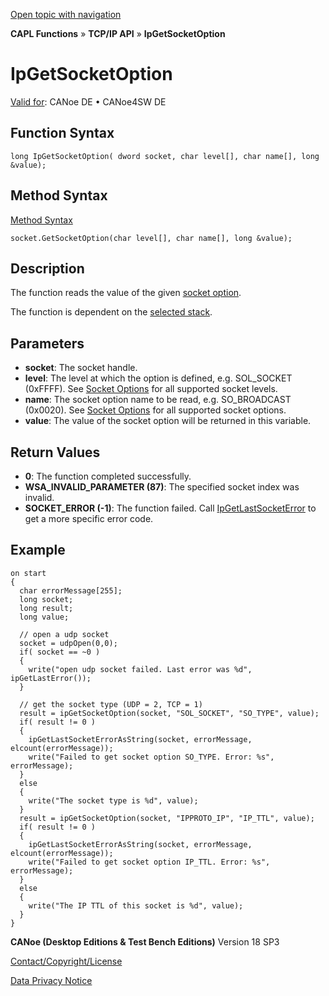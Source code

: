 [Open topic with navigation](../../../../../CANoeDEFamily.htm#Topics/CAPLFunctions/TCPIPAPI/Functions/CAPLfunctionIpGetSocketOption.md)

**CAPL Functions** » **TCP/IP API** » **IpGetSocketOption**

# IpGetSocketOption

[Valid for](../../../Shared/FeatureAvailability.md): CANoe DE • CANoe4SW DE

## Function Syntax

```plaintext
long IpGetSocketOption( dword socket, char level[], char name[], long &value);
```

## Method Syntax

[Method Syntax](../../../Shared/CAPL/General/ClassesAndObjects.md)

```plaintext
socket.GetSocketOption(char level[], char name[], long &value);
```

## Description

The function reads the value of the given [socket option](../CAPLfunctionsTCPIPSocketOptions.md).

The function is dependent on the [selected stack](../../../CANoeCANalyzer/Ethernet/TCPIPNetworkSettings/PageStackSelection.md).

## Parameters

- **socket**: The socket handle.
- **level**: The level at which the option is defined, e.g. SOL_SOCKET (0xFFFF). See [Socket Options](../CAPLfunctionsTCPIPSocketOptions.md) for all supported socket levels.
- **name**: The socket option name to be read, e.g. SO_BROADCAST (0x0020). See [Socket Options](../CAPLfunctionsTCPIPSocketOptions.md) for all supported socket options.
- **value**: The value of the socket option will be returned in this variable.

## Return Values

- **0**: The function completed successfully.
- **WSA_INVALID_PARAMETER (87)**: The specified socket index was invalid.
- **SOCKET_ERROR (-1)**: The function failed. Call [IpGetLastSocketError](CAPLfunctionIPGetLastSocketError.md) to get a more specific error code.

## Example

```plaintext
on start
{
  char errorMessage[255];
  long socket;
  long result;
  long value;

  // open a udp socket
  socket = udpOpen(0,0);
  if( socket == ~0 )
  {
    write("open udp socket failed. Last error was %d", ipGetLastError());
  }

  // get the socket type (UDP = 2, TCP = 1)
  result = ipGetSocketOption(socket, "SOL_SOCKET", "SO_TYPE", value);
  if( result != 0 )
  {
    ipGetLastSocketErrorAsString(socket, errorMessage, elcount(errorMessage));
    write("Failed to get socket option SO_TYPE. Error: %s", errorMessage);
  }
  else
  {
    write("The socket type is %d", value);
  }
  result = ipGetSocketOption(socket, "IPPROTO_IP", "IP_TTL", value);
  if( result != 0 )
  {
    ipGetLastSocketErrorAsString(socket, errorMessage, elcount(errorMessage));
    write("Failed to get socket option IP_TTL. Error: %s", errorMessage);
  }
  else
  {
    write("The IP TTL of this socket is %d", value);
  }
}
```

**CANoe (Desktop Editions & Test Bench Editions)** Version 18 SP3

[Contact/Copyright/License](../../../Shared/ContactCopyrightLicense.md)

[Data Privacy Notice](https://www.vector.com/int/en/company/get-info/privacy-policy/)
